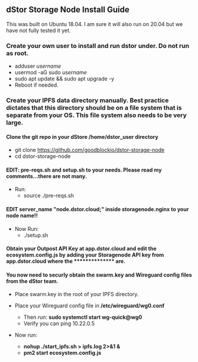 ## dStor Storage Node Install Guide

This was built on Ubuntu 18.04. I am sure it will also run on 20.04 but we have not fully tested it yet.

### Create your own user to install and run dstor under. Do not run as root.

* adduser _username_
* usermod -aG sudo _username_
* sudo apt update && sudo apt upgrade -y
* Reboot if needed.
  
### Create your IPFS data directory manually. Best practice dictates that this directory should be on a file system that is separate from your OS. This file system also needs to be very large. 

#### Clone the git repo in your dStore /home/dstor_user directory
* git clone https://github.com/goodblockio/dstor-storage-node
* cd dstor-storage-node

#### EDIT: pre-reqs.sh and setup.sh to your needs. Please read my comments...there are not many.

* Run:
  * source ./pre-reqs.sh
  
#### EDIT server_name  "node.dstor.cloud;" inside storagenode.nginx to your node name!!
* Now Run:
  * ./setup.sh
  
#### Obtain your Outpost API Key at app.dstor.cloud and edit the ecosystem.config.js by adding your Storagenode API key from app.dstor.cloud where the ************** are. 

#### You now need to securly obtain the **swarm.key** and Wireguard config files from the dStor team.
* Place swarm.key in the root of your IPFS directory.
* Place your Wireguard config file in **/etc/wireguard/wg0.conf**
  * Then run: **sudo systemctl start wg-quick@wg0**
  * Verify you can ping 10.22.0.5
  
* Now run:
  * **nohup ./start_ipfs.sh > ipfs.log 2>&1 &**
  * **pm2 start ecosystem.config.js**

